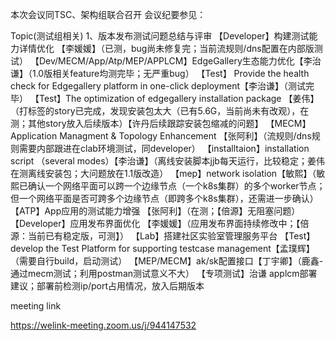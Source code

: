 本次会议同TSC、架构组联合召开
会议纪要参见：

Topic(测试组相关)
1、版本发布测试问题总结与评审
【Developer】构建测试能力详情优化 【李媛媛】（已测，bug尚未修复完；当前流规则/dns配置在内部版测试）
【Dev/MECM/App/Atp/MEP/APPLCM】EdgeGallery生态能力优化【李治谦】（1.0版相关feature均测完毕；无严重bug）
【Test】 Provide the health check for Edgegallery platform in one-click deployment【李治谦】（测试完毕）
【Test】The optimization of edgegallery installation package 【姜伟】（打标签的story已完成，发现安装包太大（已有5.6G，当前尚未有改观），在测；其他story放入后续版本）【许丹后续跟踪安装包缩减的问题】
【MECM】Application Managment & Topology Enhancement 【张阿利】（流规则/dns规则需要内部跟进在clab环境测试，同developer）
【installtaion】installation script （several modes）【李治谦】（离线安装脚本jjb每天运行，比较稳定；姜伟在测离线安装包；大问题放在1.1版改造）
【mep】network isolation【敏熙】（敏熙已确认一个网络平面可以跨一个边缘节点（一个k8s集群）的多个worker节点；但一个网络平面是否可跨多个边缘节点（即跨多个k8s集群），还需进一步确认）
【ATP】App应用的测试能力增强 【张阿利】（在测；【倍源】无阻塞问题）
【Developer】应用发布界面优化 【李媛媛】（应用发布界面持续修改中；【倍源：当前已有稳定版，可测】）
【Lab】搭建社区实验室管理服务平台
【Test】develop the Test Platform for supporting testcase management【孟璞辉】（需要自行build，启动测试）
【MEP/MECM】ak/sk配置接口【丁宇卿】（鹿鑫-通过mecm测试；利用postman测试意义不大）
【专项测试】治谦 applcm部署建议；部署前检测ip/port占用情况，放入后期版本

meeting link

https://welink-meeting.zoom.us/j/944147532